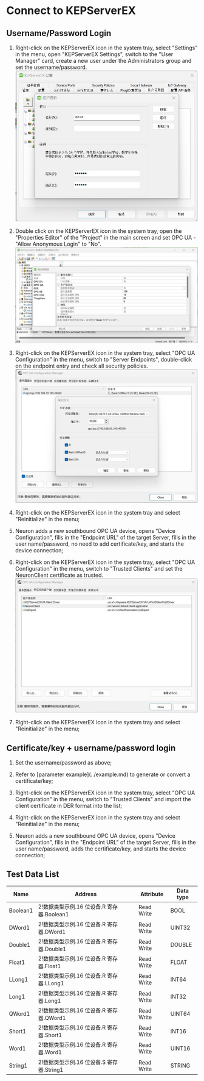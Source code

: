 # Connect to KEPServerEX

## Username/Password Login

1. Right-click on the KEPServerEX icon in the system tray, select "Settings" in the menu, open "KEPServerEX Settings", switch to the "User Manager" card, create a new user under the Administrators group and set the username/password.
![](./assets/kepware-1.jpg)

2. Double click on the KEPServerEX icon in the system tray, open the "Properties Editor" of the "Project" in the main screen and set OPC UA - "Allow Anonymous Login" to "No".
![](./assets/kepware-2.jpg)

3. Right-click on the KEPServerEX icon in the system tray, select "OPC UA Configuration" in the menu, switch to "Server Endpoints", double-click on the endpoint entry and check all security policies.
![](./assets/kepware-3.jpg)

4. Right-click on the KEPServerEX icon in the system tray and select "Reinitialize" in the menu;

5. Neuron adds a new southbound OPC UA device, opens "Device Configuration", fills in the "Endpoint URL" of the target Server, fills in the user name/password, no need to add certificate/key, and starts the device connection;

6. Right-click on the KEPServerEX icon in the system tray, select "OPC UA Configuration" in the menu, switch to "Trusted Clients" and set the NeuronClient certificate as trusted.
![](./assets/kepware-4.jpg)

7. Right-click on the KEPServerEX icon in the system tray and select "Reinitialize" in the menu;

## Certificate/key + username/password login

1. Set the username/password as above;

2. Refer to [parameter example](. /example.md) to generate or convert a certificate/key;

3. Right-click on the KEPServerEX icon in the system tray, select "OPC UA Configuration" in the menu, switch to "Trusted Clients" and import the client certificate in DER format into the list;

4. Right-click on the KEPServerEX icon in the system tray and select "Reinitialize" in the menu;

5. Neuron adds a new southbound OPC UA device, opens "Device Configuration", fills in the "Endpoint URL" of the target Server, fills in the user name/password, adds the certificate/key, and starts the device connection;

## Test Data List

|  Name    |  Address                                      | Attribute       | Data type   |
| -------- | ------------------------------------------ | ---------- | ------ |
| Boolean1 | 2!数据类型示例.16 位设备.R 寄存器.Boolean1 | Read Write | BOOL   |
| DWord1   | 2!数据类型示例.16 位设备.R 寄存器.DWord1   | Read Write | UINT32 |
| Double1  | 2!数据类型示例.16 位设备.R 寄存器.Double1  | Read Write | DOUBLE |
| Float1   | 2!数据类型示例.16 位设备.R 寄存器.Float1   | Read Write | FLOAT  |
| LLong1   | 2!数据类型示例.16 位设备.R 寄存器.LLong1   | Read Write | INT64  |
| Long1    | 2!数据类型示例.16 位设备.R 寄存器.Long1    | Read Write | INT32  |
| QWord1   | 2!数据类型示例.16 位设备.R 寄存器.QWord1   | Read Write | UINT64 |
| Short1   | 2!数据类型示例.16 位设备.R 寄存器.Short1   | Read Write | INT16  |
| Word1    | 2!数据类型示例.16 位设备.R 寄存器.Word1    | Read Write | UINT16 |
| String1  | 2!数据类型示例.16 位设备.S 寄存器.String1  | Read Write | STRING |

